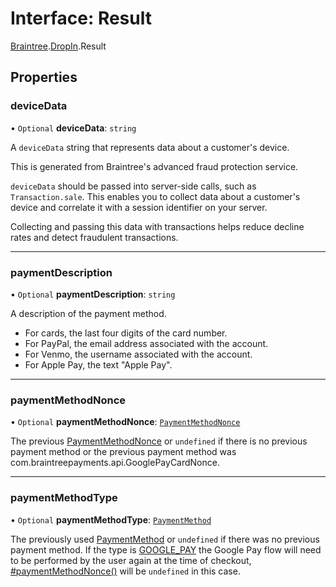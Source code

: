 # Interface: Result

[Braintree](../modules/CdvPurchase.Braintree.md).[DropIn](../modules/CdvPurchase.Braintree.DropIn.md).Result

## Properties

### deviceData

• `Optional` **deviceData**: `string`

A `deviceData` string that represents data about a customer's device.

This is generated from Braintree's advanced fraud protection service.

`deviceData` should be passed into server-side calls, such as `Transaction.sale`.
This enables you to collect data about a customer's device and correlate it with a session identifier on your server.

Collecting and passing this data with transactions helps reduce decline rates and detect fraudulent transactions.

___

### paymentDescription

• `Optional` **paymentDescription**: `string`

A description of the payment method.

- For cards, the last four digits of the card number.
- For PayPal, the email address associated with the account.
- For Venmo, the username associated with the account.
- For Apple Pay, the text "Apple Pay".

___

### paymentMethodNonce

• `Optional` **paymentMethodNonce**: [`PaymentMethodNonce`](CdvPurchase.Braintree.DropIn.PaymentMethodNonce.md)

The previous [PaymentMethodNonce](CdvPurchase.Braintree.DropIn.PaymentMethodNonce.md) or `undefined` if there is no previous payment method
or the previous payment method was com.braintreepayments.api.GooglePayCardNonce.

___

### paymentMethodType

• `Optional` **paymentMethodType**: [`PaymentMethod`](../enums/CdvPurchase.Braintree.DropIn.PaymentMethod.md)

The previously used [PaymentMethod](../enums/CdvPurchase.Braintree.DropIn.PaymentMethod.md) or `undefined` if there was no
previous payment method. If the type is [GOOGLE_PAY](../enums/CdvPurchase.Braintree.DropIn.PaymentMethod.md#google_pay) the Google
Pay flow will need to be performed by the user again at the time of checkout,
[#paymentMethodNonce()](../modules/CdvPurchase.Braintree.DropIn.md) will be `undefined` in this case.
